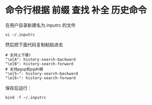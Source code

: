 # 命令行根据 前缀 查找 补全 历史命令

在用户目录新建名为.inputrc 的文件

```shell
vi ~/.inputrc
```

然后把下面代码复制粘贴进去

```shell
# 支持上下键)
"\e[A": history-search-backward
"\e[B": history-search-forward
# 支持pgup和pgdn键
"\e[5~": history-search-backward
"\e[6~": history-search-forward
```

保存后运行：

```shell
bind -f ~/.inputrc
```
